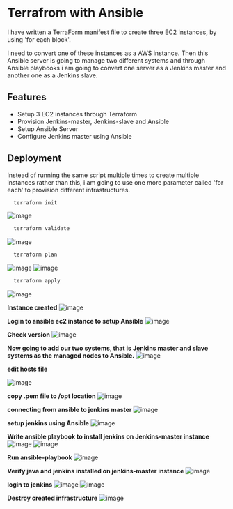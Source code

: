 # Terrafrom with Ansible
I  have written a TerraForm manifest file to create three EC2 instances, by using 'for each block'.

I need to convert one of these instances as a AWS instance. Then this Ansible server is going to manage two different systems and through Ansible playbooks i am going to convert one server as a Jenkins master and another one as a Jenkins slave.

## Features

- Setup 3 EC2 instances through Terraform
- Provision Jenkins-master, Jenkins-slave and Ansible
- Setup Ansible Server
- Configure Jenkins master using Ansible

## Deployment

Instead of running the same script multiple times to create multiple instances rather than this, i am going to use one more parameter called 'for each' to provision different infrastructures.

```bash
  terraform init
```
![image](https://github.com/Namg04/terraform-with-Ansible/assets/61374484/19534cfd-d514-4438-9e9a-b390a5fa4125)

```bash
  terraform validate
```
![image](https://github.com/Namg04/terraform-with-Ansible/assets/61374484/450364b8-d47d-4fac-8cf2-016d95f8c50b)

```bash
  terraform plan
```
![image](https://github.com/Namg04/terraform-with-Ansible/assets/61374484/00d36fa3-83fe-4010-82fb-b0f6efac7c25)
![image](https://github.com/Namg04/terraform-with-Ansible/assets/61374484/889e4641-5492-4eb7-8af2-a252a700be95)

```bash
  terraform apply
```
![image](https://github.com/Namg04/terraform-with-Ansible/assets/61374484/8034008c-d67f-4389-9886-de4e6900ff7c)

**Instance created**
![image](https://github.com/Namg04/terraform-with-Ansible/assets/61374484/28ef9e42-535c-41ab-bfe8-34381cf10c46)

**Login to ansible ec2 instance to setup Ansible**
![image](https://github.com/Namg04/terraform-with-Ansible/assets/61374484/db0d7fe7-9733-4ddb-894b-54351b6f0ecb)

**Check version**
![image](https://github.com/Namg04/terraform-with-Ansible/assets/61374484/55b52b63-8bbe-4489-b1c8-6b56468834ce)

**Now going to add our two systems, that is Jenkins master and slave systems as the managed nodes to Ansible.**
![image](https://github.com/Namg04/terraform-with-Ansible/assets/61374484/2554e4c1-32eb-413c-abb9-b15697f0cb98)

**edit hosts file**

![image](https://github.com/Namg04/terraform-with-Ansible/assets/61374484/36bb6157-b588-4f9e-be30-d75901032392)

**copy .pem file to /opt location**
![image](https://github.com/Namg04/terraform-with-Ansible/assets/61374484/6397c72f-0961-4d2d-9de2-9061c262577b)

**connecting from ansible to jenkins master**
![image](https://github.com/Namg04/terraform-with-Ansible/assets/61374484/fde62cdc-8c7c-404f-84c3-3ae82c268b8e)

**setup jenkins using Ansible**
![image](https://github.com/Namg04/terraform-with-Ansible/assets/61374484/4c9f6ef9-9fcc-425c-b9c7-d388796801e7)

**Write ansible playbook to install jenkins on Jenkins-master instance**
![image](https://github.com/Namg04/terraform-with-Ansible/assets/61374484/80a14bfd-edfc-40d1-9deb-3a5639b983ea)
![image](https://github.com/Namg04/terraform-with-Ansible/assets/61374484/7384f45f-ca62-4f4c-bc1b-968d42eb5522)

**Run ansible-playbook**
![image](https://github.com/Namg04/terraform-with-Ansible/assets/61374484/f262157d-55e9-4b7c-9fa5-03f3c93d4879)

**Verify java and jenkins installed on jenkins-master instance**
![image](https://github.com/Namg04/terraform-with-Ansible/assets/61374484/2e02fbd5-e8cb-4d1a-819f-693fbf6bdc3d)

**login to jenkins**
![image](https://github.com/Namg04/terraform-with-Ansible/assets/61374484/7e0c7f1c-9625-49f3-8124-a1198ef10f24)
![image](https://github.com/Namg04/terraform-with-Ansible/assets/61374484/2209ce01-cf80-49cb-8c03-fcd31dfc5494)

**Destroy created infrastructure**
![image](https://github.com/Namg04/terraform-with-Ansible/assets/61374484/886943eb-0269-46f2-a22b-f2f2855e60a0)


